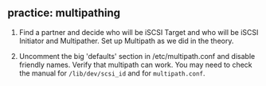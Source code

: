 ## practice: multipathing

1. Find a partner and decide who will be iSCSI Target and who will be
iSCSI Initiator and Multipather. Set up Multipath as we did in the
theory.

2. Uncomment the big 'defaults' section in /etc/multipath.conf and
disable friendly names. Verify that multipath can work. You may need to
check the manual for `/lib/dev/scsi_id` and for `multipath.conf`.

